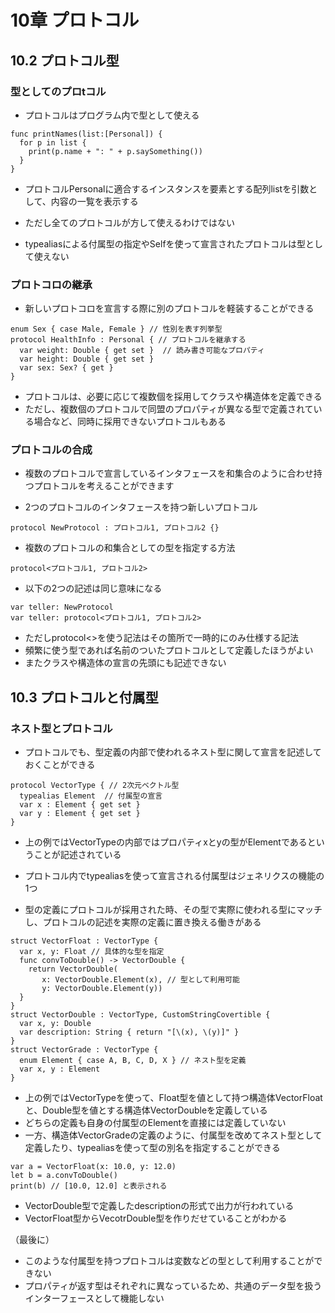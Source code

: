 # 10章 プロトコル

## 10.2 プロトコル型

### 型としてのプロtコル

* プロトコルはプログラム内で型として使える

```
func printNames(list:[Personal]) {
  for p in list {
    print(p.name + ": " + p.saySomething())
  }
}
```

* プロトコルPersonalに適合するインスタンスを要素とする配列listを引数として、内容の一覧を表示する

* ただし全てのプロトコルが方して使えるわけではない
* typealiasによる付属型の指定やSelfを使って宣言されたプロトコルは型として使えない

### プロトコロの継承

* 新しいプロトコロを宣言する際に別のプロトコルを軽装することができる

```
enum Sex { case Male, Female } // 性別を表す列挙型
protocol HealthInfo : Personal { // プロトコルを継承する
  var weight: Double { get set }  // 読み書き可能なプロパティ
  var height: Double { get set }
  var sex: Sex? { get }
}
```

* プロトコルは、必要に応じて複数個を採用してクラスや構造体を定義できる
* ただし、複数個のプロトコルで同盟のプロパティが異なる型で定義されている場合など、同時に採用できないプロトコルもある

### プロトコルの合成

* 複数のプロトコルで宣言しているインタフェースを和集合のように合わせ持つプロトコルを考えることができます

* 2つのプロトコルのインタフェースを持つ新しいプロトコル
```
protocol NewProtocol : プロトコル1, プロトコル2 {}
```

* 複数のプロトコルの和集合としての型を指定する方法
```
protocol<プロトコル1, プロトコル2>
```

* 以下の2つの記述は同じ意味になる
```
var teller: NewProtocol
var teller: protocol<プロトコル1, プロトコル2>
```

* ただしprotocol<>を使う記法はその箇所で一時的にのみ仕様する記法
* 頻繁に使う型であれば名前のついたプロトコルとして定義したほうがよい
* またクラスや構造体の宣言の先頭にも記述できない


## 10.3 プロトコルと付属型

### ネスト型とプロトコル

* プロトコルでも、型定義の内部で使われるネスト型に関して宣言を記述しておくことができる

```
protocol VectorType { // 2次元ベクトル型
  typealias Element  // 付属型の宣言
  var x : Element { get set }
  var y : Element { get set }
}
```

* 上の例ではVectorTypeの内部ではプロパティxとyの型がElementであるということが記述されている

* プロトコル内でtypealiasを使って宣言される付属型はジェネリクスの機能の1つ
* 型の定義にプロトコルが採用された時、その型で実際に使われる型にマッチし、プロトコルの記述を実際の定義に置き換える働きがある

```
struct VectorFloat : VectorType {
  var x, y: Float // 具体的な型を指定
  func convToDouble() -> VectorDouble {
    return VectorDouble(
       x: VectorDouble.Element(x), // 型として利用可能
       y: VectorDouble.Element(y))
  }
}
struct VectorDouble : VectorType, CustomStringCovertible {
  var x, y: Double
  var description: String { return "[\(x), \(y)]" }
}
struct VectorGrade : VectorType {
  enum Element { case A, B, C, D, X } // ネスト型を定義
  var x, y : Element
}
```

* 上の例ではVectorTypeを使って、Float型を値として持つ構造体VectorFloatと、Double型を値とする構造体VectorDoubleを定義している
* どちらの定義も自身の付属型のElementを直接には定義していない
* 一方、構造体VectorGradeの定義のように、付属型を改めてネスト型として定義したり、typealiasを使って型の別名を指定することができる

```
var a = VectorFloat(x: 10.0, y: 12.0)
let b = a.convToDouble()
print(b) // [10.0, 12.0] と表示される
```

* VectorDouble型で定義したdescriptionの形式で出力が行われている
* VectorFloat型からVecotrDouble型を作りだせていることがわかる

（最後に）
* このような付属型を持つプロトコルは変数などの型として利用することができない
* プロパティが返す型はそれぞれに異なっているため、共通のデータ型を扱うインターフェースとして機能しない




